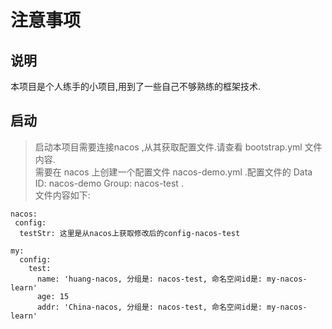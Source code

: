 # 注意事项

## 说明

本项目是个人练手的小项目,用到了一些自己不够熟练的框架技术.

## 启动

> 启动本项目需要连接nacos ,从其获取配置文件.请查看 bootstrap.yml 文件内容.  
> 需要在 nacos 上创建一个配置文件 nacos-demo.yml .配置文件的 Data ID: nacos-demo  Group: nacos-test .  
> 文件内容如下:

```
nacos:
 config:
  testStr: 这里是从nacos上获取修改后的config-nacos-test

my:
  config:
    test:
      name: 'huang-nacos, 分组是: nacos-test, 命名空间id是: my-nacos-learn'
      age: 15
      addr: 'China-nacos, 分组是: nacos-test, 命名空间id是: my-nacos-learn'
```



